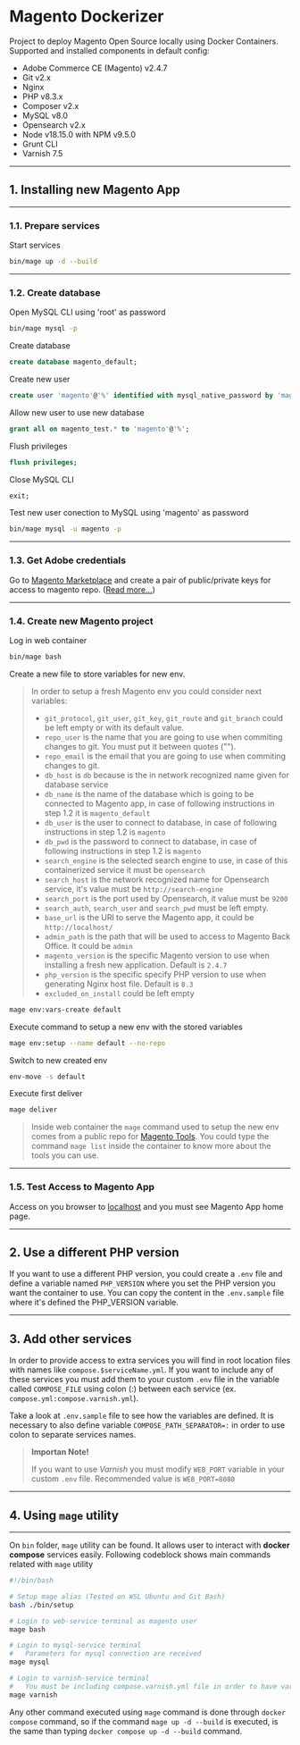 # Magento Dockerizer

Project to deploy Magento Open Source locally using Docker Containers. Supported and installed components in default config:

- Adobe Commerce CE (Magento) v2.4.7
- Git v2.x
- Nginx
- PHP v8.3.x
- Composer v2.x
- MySQL v8.0
- Opensearch v2.x
- Node v18.15.0 with NPM v9.5.0
- Grunt CLI
- Varnish 7.5

---

## 1. Installing new Magento App

---

### 1.1. Prepare services

Start services

~~~bash
bin/mage up -d --build
~~~

---

### 1.2. Create database

Open MySQL CLI using 'root' as password

~~~bash
bin/mage mysql -p
~~~

Create database

~~~sql
create database magento_default;
~~~

Create new user

~~~sql
create user 'magento'@'%' identified with mysql_native_password by 'magento';
~~~

Allow new user to use new database

~~~sql
grant all on magento_test.* to 'magento'@'%';
~~~

Flush privileges

~~~sql
flush privileges;
~~~

Close MySQL CLI

~~~sql
exit;
~~~

Test new user conection to MySQL using 'magento' as password

~~~bash
bin/mage mysql -u magento -p
~~~

---

### 1.3. Get Adobe credentials

Go to [Magento Marketplace](https://marketplace.magento.com/) and create a pair of public/private keys for access to magento repo. ([Read more...](https://experienceleague.adobe.com/docs/commerce-operations/installation-guide/prerequisites/authentication-keys.html?lang=en))

---

### 1.4. Create new Magento project

Log in web container

~~~bash
bin/mage bash
~~~

Create a new file to store variables for new env.

> In order to setup a fresh Magento env you could consider next variables:
>
> - `git_protocol`, `git_user`, `git_key`, `git_route` and `git_branch` could be left empty or with its default value.
> - `repo_user` is the name that you are going to use when commiting changes to git. You must put it between quotes ("").
> - `repo_email` is the email that you are going to use when commiting changes to git.
> - `db_host` is `db` because is the in network recognized name given for database service
> - `db_name` is the name of the database which is going to be connected to Magento app, in case of following instructions in step 1.2 it is `magento_default`
> - `db_user` is the user to connect to database, in case of following instructions in step 1.2 is `magento`
> - `db_pwd` is the password to connect to database, in case of following instructions in step 1.2 is `magento`
> - `search_engine` is the selected search engine to use, in case of this containerized service it must be `opensearch`
> - `search_host` is the network recognized name for Opensearch service, it's value must be `http://search-engine`
> - `search_port` is the port used by Opensearch, it value must be `9200`
> - `search_auth`, `search_user` and `search_pwd` must be left empty.
> - `base_url` is the URl to serve the Magento app, it could be `http://localhost/`
> - `admin_path` is the path that will be used to access to Magento Back Office. It could be `admin`
> - `magento_version` is the specific Magento version to use when installing a fresh new application. Default is `2.4.7`
> - `php_version` is the specific specify PHP version to use when generating Nginx host file. Default is `8.3`
> - `excluded_on_install` could be left empty

~~~bash
mage env:vars-create default
~~~

Execute command to setup a new env with the stored variables

~~~bash
mage env:setup --name default --no-repo
~~~

Switch to new created env

~~~bash
env-move -s default
~~~

Execute first deliver

~~~bash
mage deliver
~~~

> Inside web container the `mage` command used to setup the new env comes from a public repo for [Magento Tools](https://github.com/nandorc/magento-tools). You could type the command `mage list` inside the container to know more about the tools you can use.

---

### 1.5. Test Access to Magento App

Access on you browser to [localhost](http://localhost) and you must see Magento App home page.

---

## 2. Use a different PHP version

If you want to use a different PHP version, you could create a `.env` file and define a variable named `PHP_VERSION` where you set the PHP version you want the container to use. You can copy the content in the `.env.sample` file where it's defined the PHP_VERSION variable.

---

## 3. Add other services

In order to provide access to extra services you will find in root location files with names like `compose.$serviceName.yml`. If you want to include any of these services you must add them to your custom `.env` file in the variable called `COMPOSE_FILE` using colon (:) between each service (ex. `compose.yml:compose.varnish.yml`).

Take a look at `.env.sample` file to see how the variables are defined. It is necessary to also define variable `COMPOSE_PATH_SEPARATOR=:` in order to use colon to separate services names.

> **Importan Note!**
>
> If you want to use *Varnish* you must modify `WEB_PORT` variable in your custom `.env` file. Recommended value is `WEB_PORT=8080`

---

## 4. Using `mage` utility

---

On `bin` folder, `mage` utility can be found. It allows user to interact with **docker compose** services easily. Following codeblock shows main commands related with `mage` utility

~~~bash
#!/bin/bash

# Setup mage alias (Tested on WSL Ubuntu and Git Bash)
bash ./bin/setup

# Login to web-service terminal as magento user
mage bash

# Login to mysql-service terminal
#   Parameters for mysql connection are received
mage mysql

# Login to varnish-service terminal
#   You must be including compose.varnish.yml file in order to have varnish service available
mage varnish
~~~

Any other command executed using `mage` command is done through `docker compose` command, so if the command `mage up -d --build` is executed, is the same than typing `docker compose up -d --build` command.
